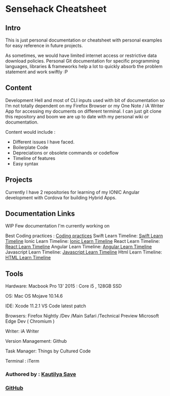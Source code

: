 # Sensehack Cheatsheet

## Intro

This is just personal documentation or cheatsheet with personal examples for easy reference in future projects.

As sometimes, we would have limited internet access or restrictive data download policies. Personal Git documentation for specific programming languages, libraries & frameworks help a lot to quickly absorb the problem statement and work swiftly :P

## Content

Development Hell and most of CLI inputs used with bit of documentation so I’m not totally dependent on my Firefox Browser or my One Note / iA Writer App for accessing my documents on different terminal.
I can just git clone this repository and boom we are up to date with my personal wiki or documentation.

Content would include :

- Different issues I have faced.
- Boilerplate Code
- Depreciations or obsolete commands or codeflow
- Timeline of features
- Easy syntax

## Projects

Currently I have 2 repositories for learning of my IONIC Angular development with Cordova for building Hybrid Apps.

## Documentation Links

WIP
Few documentation I'm currently working on

Best Coding practices : [Coding practices](README.md)
Swift Learn Timeline: [Swift Learn Timeline](README.md)
Ionic Learn Timeline: [Ionic Learn Timeline](README.md)
React Learn Timeline: [React Learn Timeline](README.md)
Angular Learn Timeline: [Angular Learn Timeline](README.md)
Javascript Learn Timeline: [Javascript Learn Timeline](README.md)
Html Learn Timeline: [HTML Learn Timeline](README.md)


## Tools

Hardware: Macbook Pro 13’ 2015 : Core i5 , 128GB SSD

OS: Mac OS Mojave 10.14.6

IDE: Xcode 11.2.1
VS Code latest patch

Browsers: Firefox Nightly /Dev /Main
Safari /Technical Preview
Microsoft Edge Dev ( Chromium )

Writer: iA Writer

Version Management: Github

Task Manager: Things by Cultured Code

Terminal : iTerm

### Authored by : [Kautilya Save](https://sensehack.github.io/)

### [GitHub](https://github.com/SensehacK)
